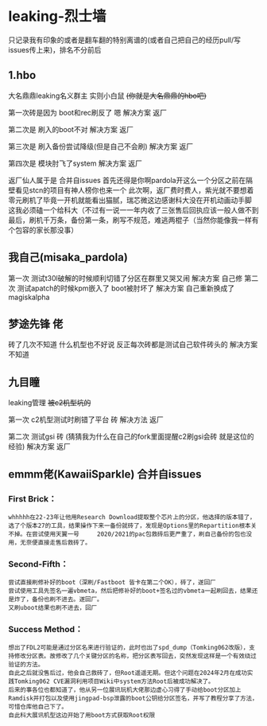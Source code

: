 # leaking-烈士墙
只记录我有印象的或者是翻车翻的特别离谱的(或者自己把自己的经历pull/写issues传上来)，排名不分前后

## 1.hbo
  大名鼎鼎leaking名义群主 实则小白鼠
  ~~(你就是大名鼎鼎的hbo吧)~~
  
  第一次砖是因为 boot和rec刷反了 嗯 解决方案 返厂
  
  第二次是 刷入的boot不对 解决方案 返厂
  
  第三次是 刷入备份尝试降级(但是自己不会刷) 解决方案 返厂
  
  第四次是 模块肘飞了system 解决方案 返厂
  
  返厂仙人属于是
   合并自issues   首先还得是你啊pardola开这么一个分区之前在隔壁看见stcn的项目有神人榜你也来一个
                  此次啊，返厂费时费人，紫光就不要想着零元刷机了毕竟一开机就能看出猫腻，瑞芯微这边感谢科大没在开机动画动手脚
                  这我必须磕一个给科大（不过有一说一一年内收了三张售后回执应该一般人做不到
                  最后，刷机千万条，备份第一条，刷写不规范，难逃两棍子（当然你能像我一样有个包容的家长那没事）
   
## 我自己(misaka_pardola)
  第一次 测试t30l破解的时候顺利切错了分区在群里又哭又闹 解决方案 自己修
  第二次 测试apatch的时候kpm嵌入了 boot被肘坏了 解决方案 自己重新换成了magiskalpha
   
## 梦途先锋 佬
  砖了几次不知道 什么机型也不好说 反正每次砖都是测试自己软件砖头的 解决方案不知道

## 九目瞳
  leaking管理 ~~被c2机型坑的~~
  
  第一次 c2机型测试时刷错了平台 砖 解决方法 返厂
  
  第二次 测试gsi 砖 (猜猜我为什么在自己的fork里面提醒c2刷gsi会砖 就是这位的经验) 解决方案 返厂
  
## emmm佬(KawaiiSparkle) 合并自issues
  ### First Brick：
    whhhhh在22-23年让他用Research Download提取整个芯片上的分区，他选择的版本错了，选了个版本27的工具，结果操作下来一备份就砖了，发现是Options里的Repartition根本关不掉。在尝试使用天翼一号     2020/2021的pac包救砖后更严重了，刷自己备份的包也没用，无奈便直接走售后救砖了。
  ### Second-Fifth：
    尝试直接刷修补好的boot（深刷/Fastboot 皆卡在第二个OK），砖了，遂回厂
    尝试使用工具先签名一遍vbmeta，然后把修补好的boot+签名过的vbmeta一起刷回去，结果还是炸了，备份也刷不进去。遂回厂。
    又刷uboot结果也刷不进去，回厂
  ### Success Method：
    想出了FDL2可能是通过分区名来进行验证的，此时也出了spd_dump（Tomking062改版），支持修改分区表。故修改了几个关键分区的名称，把分区表写回去，突然发现这样是一个有效绕过验证的方法。
    自此之后就没售后过，他会自己救砖了，但Root遥遥无期。但这个问题在2024年2月在成功实践Tomking062 CVE漏洞利用项目Wiki中system方法Root后被成功解决了。
    后来的事各位也都知道了，他从另一位展讯玩机大佬那边虚心习得了手动给boot分区加上Ramdisk并打包以及使用jingpad-bsp泄露的boot公钥给分区签名，并写了教程分享了方法，可惜仓库他自己下了。
    自此科大展讯机型这边开始了用boot方式获取Root权限


